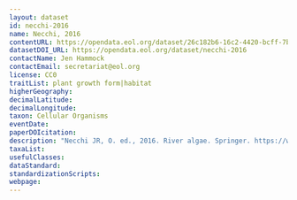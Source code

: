 ```yaml
---
layout: dataset
id: necchi-2016
name: Necchi, 2016
contentURL: https://opendata.eol.org/dataset/26c182b6-16c2-4420-bcff-7b8aac2d1d6b/resource/3cc2c641-da91-4a68-9c14-1ef4f850f89a/download/necchi.zip
datasetDOI_URL: https://opendata.eol.org/dataset/necchi-2016
contactName: Jen Hammock
contactEmail: secretariat@eol.org
license: CC0
traitList: plant growth form|habitat
higherGeography:
decimalLatitude:
decimalLongitude:
taxon: Cellular Organisms
eventDate:
paperDOIcitation: 
description: "Necchi JR, O. ed., 2016. River algae. Springer. https://www.researchgate.net/profile/Andrey-Kovalchuk-2/post/Are-there-any-books-published-in-study-of-taxonomy-of-river-phytoplankton-or-algae/attachment/59d6422b79197b807799df75/AS%3A437838266277890%401481400185816/download/Orlando+Necchi+JR+%28eds.%29-River+Algae-Springer+International+Publishing+%282016%29.pdf"
taxaList: 
usefulClasses:
dataStandard:
standardizationScripts:
webpage:
---
```



